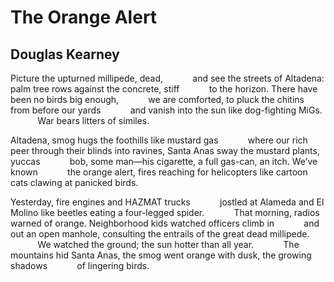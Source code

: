 # The Orange Alert
## Douglas Kearney
Picture the upturned millipede, dead,
           and see the streets of Altadena:
palm tree rows against the concrete, stiff
           to the horizon.
There have been no birds big enough,
           we are comforted, to pluck
the chitins from before our yards
           and vanish
into the sun like dog-fighting MiGs.
           War bears litters of similes.

Altadena, smog hugs the foothills like mustard gas
           where our rich peer through their blinds
into ravines, Santa Anas sway the mustard plants, yuccas
           bob, some man—his cigarette,
a full gas-can, an itch. We’ve known
           the orange alert, fires reaching for helicopters
like cartoon cats clawing at panicked birds.

Yesterday, fire engines and HAZMAT trucks
           jostled at Alameda and El Molino
like beetles eating a four-legged spider.
           That morning, radios warned of orange.
Neighborhood kids watched officers climb in
           and out an open manhole,
consulting the entrails of the great dead millipede.
           We watched the ground;
the sun hotter than all year.
           The mountains hid Santa Anas,
the smog went orange with dusk, the growing shadows
           of lingering birds.